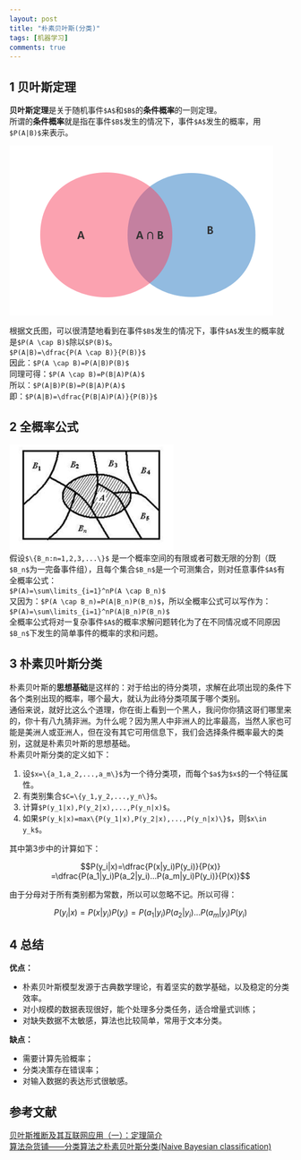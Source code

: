 ```yaml
---
layout: post
title: "朴素贝叶斯(分类)"
tags: [机器学习]
comments: true
---
```



## 1 贝叶斯定理
**贝叶斯定理**是关于随机事件`$A$`和`$B$`的**条件概率**的一则定理。   
所谓的**条件概率**就是指在事件`$B$`发生的情况下，事件`$A$`发生的概率，用`$P(A|B)$`来表示。

![条件概率](https://raw.githubusercontent.com/Andr-Robot/iMarkdownPhotos/master/Res/tiaojiangailv.jpg)   

根据文氏图，可以很清楚地看到在事件`$B$`发生的情况下，事件`$A$`发生的概率就是`$P(A \cap B)$`除以`$P(B)$`。      
`$P(A|B)=\dfrac{P(A \cap B)}{P(B)}$`   
因此：`$P(A \cap B)=P(A|B)P(B)$`   
同理可得：`$P(A \cap B)=P(B|A)P(A)$`    
所以：`$P(A|B)P(B)=P(B|A)P(A)$`   
即：`$P(A|B)=\dfrac{P(B|A)P(A)}{P(B)}$`   
## 2 全概率公式
![全概率公式](https://raw.githubusercontent.com/Andr-Robot/iMarkdownPhotos/master/Res/view.jpg)    
假设`$\{B_n:n=1,2,3,...\}$` 是一个概率空间的有限或者可数无限的分割（既 `$B_n$`为一完备事件组），且每个集合`$B_n$`是一个可测集合，则对任意事件`$A$`有全概率公式：   
`$P(A)=\sum\limits_{i=1}^nP(A \cap B_n)$`   
又因为：`$P(A \cap B_n)=P(A|B_n)P(B_n)$`，所以全概率公式可以写作为：   
`$P(A)=\sum\limits_{i=1}^nP(A|B_n)P(B_n)$`   
全概率公式将对一复杂事件`$A$`的概率求解问题转化为了在不同情况或不同原因`$B_n$`下发生的简单事件的概率的求和问题。    
## 3 朴素贝叶斯分类
朴素贝叶斯的**思想基础**是这样的：对于给出的待分类项，求解在此项出现的条件下各个类别出现的概率，哪个最大，就认为此待分类项属于哪个类别。    
通俗来说，就好比这么个道理，你在街上看到一个黑人，我问你你猜这哥们哪里来的，你十有八九猜非洲。为什么呢？因为黑人中非洲人的比率最高，当然人家也可能是美洲人或亚洲人，但在没有其它可用信息下，我们会选择条件概率最大的类别，这就是朴素贝叶斯的思想基础。   
朴素贝叶斯分类的定义如下：   
1. 设`$x=\{a_1,a_2,...,a_m\}$`为一个待分类项，而每个`$a$`为`$x$`的一个特征属性。
2. 有类别集合`$C=\{y_1,y_2,...,y_n\}$`。
3. 计算`$P(y_1|x),P(y_2|x),...,P(y_n|x)$`。
4. 如果`$P(y_k|x)=max\{P(y_1|x),P(y_2|x),...,P(y_n|x)\}$`，则`$x\in y_k$`。

其中第3步中的计算如下：

```math
P(y_i|x)=\dfrac{P(x|y_i)P(y_i)}{P(x)}
=\dfrac{P(a_1|y_i)P(a_2|y_i)...P(a_m|y_i)P(y_i)}{P(x)}
```

由于分母对于所有类别都为常数，所以可以忽略不记。所以可得：   

```math
P(y_i|x)=P(x|y_i)P(y_i)=P(a_1|y_i)P(a_2|y_i)...P(a_m|y_i)P(y_i)
```

## 4 总结
**优点：**
- 朴素贝叶斯模型发源于古典数学理论，有着坚实的数学基础，以及稳定的分类效率。
- 对小规模的数据表现很好，能个处理多分类任务，适合增量式训练；
- 对缺失数据不太敏感，算法也比较简单，常用于文本分类。

**缺点：**
- 需要计算先验概率；
- 分类决策存在错误率；
- 对输入数据的表达形式很敏感。

## 参考文献
[贝叶斯推断及其互联网应用（一）：定理简介](http://www.ruanyifeng.com/blog/2011/08/bayesian_inference_part_one.html)   
[算法杂货铺——分类算法之朴素贝叶斯分类(Naive Bayesian classification)](https://www.cnblogs.com/leoo2sk/archive/2010/09/17/naive-bayesian-classifier.html)